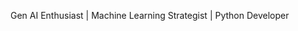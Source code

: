 
Gen AI Enthusiast | Machine Learning Strategist | Python Developer

<!---
KnightShark2403/KnightShark2403 is a ✨ special ✨ repository because its `README.md` (this file) appears on your GitHub profile.
You can click the Preview link to take a look at your changes.
--->
